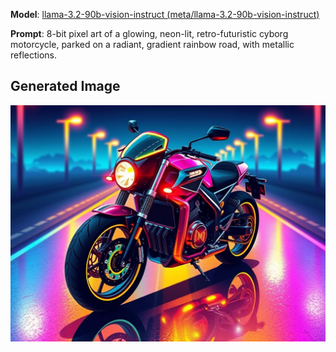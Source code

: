 **Model**: [llama-3.2-90b-vision-instruct (meta/llama-3.2-90b-vision-instruct)](https://github.com/marketplace/models/azureml-meta/Llama-3-2-90B-Vision-Instruct)

**Prompt**: 8-bit pixel art of a glowing, neon-lit, retro-futuristic cyborg motorcycle, parked on a radiant, gradient rainbow road, with metallic reflections.

## Generated Image

![Generated Image](./images/generated-1755882931475-uaqggh.png)

